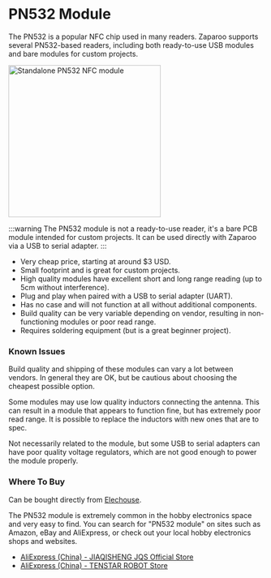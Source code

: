 # PN532 Module

The PN532 is a popular NFC chip used in many readers. Zaparoo supports several PN532-based readers, including both ready-to-use USB modules and bare modules for custom projects.

<img src="/img/docs/readers/PN532-module.jpg" alt="Standalone PN532 NFC module" width="300" />

:::warning
The PN532 module is not a ready-to-use reader, it's a bare PCB module intended for custom projects. It can be used directly with Zaparoo via a USB to serial adapter.
:::

- Very cheap price, starting at around $3 USD.
- Small footprint and is great for custom projects.
- High quality modules have excellent short and long range reading (up to 5cm without interference).
- Plug and play when paired with a USB to serial adapter (UART).
- Has no case and will not function at all without additional components.
- Build quality can be very variable depending on vendor, resulting in non-functioning modules or poor read range.
- Requires soldering equipment (but is a great beginner project).

### Known Issues

Build quality and shipping of these modules can vary a lot between vendors. In general they are OK, but be cautious about choosing the cheapest possible option.

Some modules may use low quality inductors connecting the antenna. This can result in a module that appears to function fine, but has extremely poor read range. It is possible to replace the inductors with new ones that are to spec.

Not necessarily related to the module, but some USB to serial adapters can have poor quality voltage regulators, which are not good enough to power the module properly.

### Where To Buy

Can be bought directly from [Elechouse](https://www.elechouse.com/product/pn532-nfc-rfid-module-v4/).

The PN532 module is extremely common in the hobby electronics space and very easy to find. You can search for "PN532 module" on sites such as Amazon, eBay and AliExpress, or check out your local hobby electronics shops and websites.

- [AliExpress (China) - JIAQISHENG JQS Official Store](https://www.aliexpress.com/item/1005002755983375.html)
- [AliExpress (China) - TENSTAR ROBOT Store](https://www.aliexpress.com/item/1005005973913526.html)
